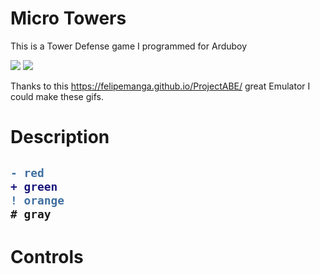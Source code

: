# Micro Towers
This is a Tower Defense game I programmed for Arduboy

![][exampleGif1]         ![][exampleGif2]

Thanks to this https://felipemanga.github.io/ProjectABE/ great Emulator I could make these gifs.

[exampleGif1]: https://github.com/hartmann1301/MircoTank/blob/master/MicroTankExample1.gif
[exampleGif2]: https://github.com/hartmann1301/MircoTank/blob/master/MicroTankExample2.gif

# Description

<h2>

```diff
- red
+ green
! orange
# gray
```

</h2>

# Controls
